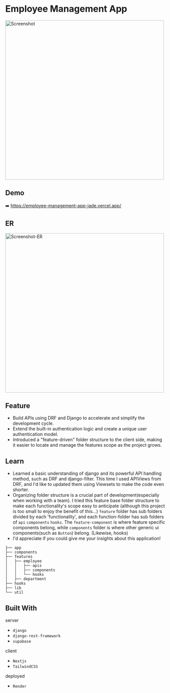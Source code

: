 # Employee Management App

<img width="500" alt="Screenshot" src="https://github.com/jun-tsuno/employee-management-app/assets/110567844/f396ce46-d326-4a87-b9e6-ffa4761e87eb">

## Demo
➡️ https://employee-management-app-jade.vercel.app/

## ER
<p>
<img width="500" alt="Screenshot-ER" src="https://github.com/jun-tsuno/employee-management-app/assets/110567844/aff72fc7-75ab-4f01-95e5-0dee5cd82bd2">
</p>


## Feature
- Build APIs using DRF and Django to accelerate and simplify the development cycle.
- Extend the built-in authentication logic and create a unique user authentication model.
- Introduced a "feature-driven" folder structure to the client side, making it easier to locate and manage the features scope as the project grows.

## Learn
- Learned a basic understanding of django and its powerful API handling method, such as DRF and django-filter. This time I used APIViews from DRF, and I'd like to updated them using Viewsets to make the code even shorter.
- Organizing folder structure is a crucial part of development(especially when working with a team). I tried this feature base folder structure to make each functionality's scope easy to anticipate (although this project is too small to enjoy the benefit of this...) `feature` folder has sub folders divided by each 'functionality', and each function-folder has sub folders of `api` `components` `hooks`. The `feature-component` is where feature specific components belong, while `components` folder is where other generic ui components(such as `Button`) belong. (Likewise, hooks)
- I'd appreciate if you could give me your insights about this application!

```
├── app
├── components
├── features
│   ├── employee
│   │   ├── apis
│   │   ├── components
│   │   └── hooks
│   ├── department
├── hooks
├── lib
└── util
```

## Built With
server
- `django`
- `django-rest-framework`
- `supabase`

client
- `Nextjs`
- `TailwindCSS`

deployed
- `Render`
